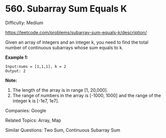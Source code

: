 # 560. Subarray Sum Equals K

Difficulty: Medium

https://leetcode.com/problems/subarray-sum-equals-k/description/

Given an array of integers and an integer k, you need to find the total number of continuous subarrays whose sum equals to k.

**Example 1:**
```
Input:nums = [1,1,1], k = 2
Output: 2
```
**Note:**
1. The length of the array is in range [1, 20,000].
2. The range of numbers in the array is [-1000, 1000] and the range of the integer k is [-1e7, 1e7].

Companies: Google

Related Topics: Array, Map

Similar Questions: Two Sum, Continuous Subarray Sum
